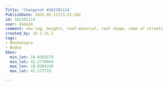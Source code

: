 ```yaml
---
Title: 'Changeset #162391114'
PublishDate: 2025-02-11T13:22:26Z
id: 162391114
user: dada24
comment: new tag, heights, roof material, roof shape, name of streets
created_by: iD 2.31.1
tags:
- Montenegro
- Budva
bbox:
  min_lon: 18.8383579
  min_lat: 42.2776694
  max_lon: 18.8384226
  max_lat: 42.277719

---
```


